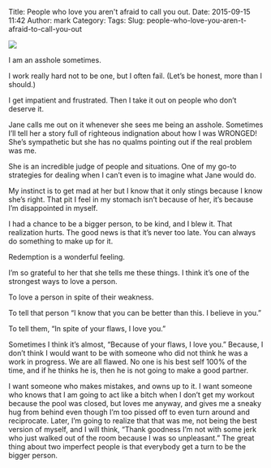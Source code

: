 Title: People who love you aren't afraid to call you out.
Date: 2015-09-15 11:42
Author: mark
Category: 
Tags: 
Slug: people-who-love-you-aren-t-afraid-to-call-you-out

<img src="https://cdn-images-1.medium.com/max/2000/1*ZByznuSp1lq2aY7TzL7h8Q.jpeg"  />

I am an asshole sometimes.

I work really hard not to be one, but I often fail. (Let’s be honest, more than I should.)

I get impatient and frustrated. Then I take it out on people who don’t deserve it.

Jane calls me out on it whenever she sees me being an asshole. Sometimes I’ll tell her a story full of righteous indignation about how I was WRONGED! She’s sympathetic but she has no qualms pointing out if the real problem was me.

She is an incredible judge of people and situations. One of my go-to strategies for dealing when I can’t even is to imagine what Jane would do.

My instinct is to get mad at her but I know that it only stings because I know she’s right. That pit I feel in my stomach isn’t because of her, it’s because I’m disappointed in myself.

I had a chance to be a bigger person, to be kind, and I blew it. That realization hurts. The good news is that it’s never too late. You can always do something to make up for it.

Redemption is a wonderful feeling.

I’m so grateful to her that she tells me these things. I think it’s one of the strongest ways to love a person.

To love a person in spite of their weakness.

To tell that person “I know that you can be better than this. I believe in you.”

To tell them, “In spite of your flaws, I love you.”

Sometimes I think it’s almost, “Because of your flaws, I love you.” Because, I don’t think I would want to be with someone who did not think he was a work in progress. We are all flawed. No one is his best self 100% of the time, and if he thinks he is, then he is not going to make a good partner.

I want someone who makes mistakes, and owns up to it. I want someone who knows that I am going to act like a bitch when I don’t get my workout because the pool was closed, but loves me anyway, and gives me a sneaky hug from behind even though I’m too pissed off to even turn around and reciprocate. Later, I’m going to realize that that was me, not being the best version of myself, and I will think, “Thank goodness I’m not with some jerk who just walked out of the room because I was so unpleasant.” The great thing about two imperfect people is that everybody get a turn to be the bigger person.

